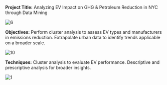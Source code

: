 **Project Title:**
Analyzing EV Impact on GHG & Petroleum Reduction in NYC through Data Mining

![6](https://github.com/abhinav14kr/Electronic_Vehicular_Emission_NY/assets/139970672/1c7665e9-d51d-4af9-9aea-0c6fd1997f47)



**Objectives:**
Perform cluster analysis to assess EV types and manufacturers in emissions reduction.
Extrapolate urban data to identify trends applicable on a broader scale.


![10](https://github.com/abhinav14kr/Electronic_Vehicular_Emission_NY/assets/139970672/1624e716-008e-4bc8-af2d-d3dc7e2bb054)



**Techniques:**
Cluster analysis to evaluate EV performance.
Descriptive and prescriptive analysis for broader insights.


![1](https://github.com/abhinav14kr/Electronic_Vehicular_Emission_NY/assets/139970672/2264db50-9ef6-4445-91f0-87ab184ca6be)
